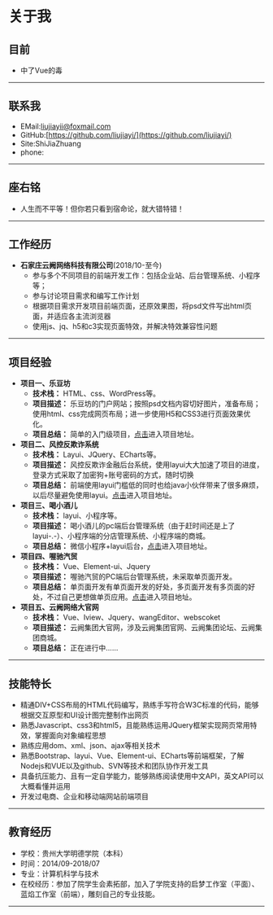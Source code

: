 
# 关于我
## 目前
+ 中了Vue的毒
***
## 联系我
+ EMail:liujiayii@foxmail.com
+ GitHub:[https://github.com/liujiayi/](https://github.com/liujiayi/)
+ Site:ShiJiaZhuang
+ phone:
***
## 座右铭
+ 人生而不平等！但你若只看到宿命论，就大错特错！
***
## 工作经历
+  **石家庄云阙网络科技有限公司**(2018/10-至今)
    + 参与多个不同项目的前端开发工作：包括企业站、后台管理系统、小程序等；
    + 参与讨论项目需求和编写工作计划
    + 根据项目需求开发项目前端页面，还原效果图，将psd文件写出html页面，并适应各主流浏览器
    + 使用js、jq、h5和c3实现页面特效，并解决特效兼容性问题
***
## 项目经验
+ **项目一、乐豆坊**
    + **技术栈：** HTML、css、WordPress等。
    + **项目描述：** 乐豆坊的门户网站；按照psd文档内容切好图片，准备布局；使用html、css完成网页布局；进一步使用H5和CSS3进行页面效果优化。
    + **项目总结：** 简单的入门级项目，[点击](http://ledoufang.com/)进入项目地址。
+ **项目二、风控反欺诈系统**
    + **技术栈：** Layui、JQuery、ECharts等。
    + **项目描述：** 风控反欺诈金融后台系统，使用layui大大加速了项目的进度，登录方式采取了加密狗+账号密码的方式，随时切换
    + **项目总结：** 前端使用layui门槛低的同时也给java小伙伴带来了很多麻烦，以后尽量避免使用layui。[点击](http://risk.yunquekeji.com/)进入项目地址。
+ **项目三、喝小酒儿**
    + **技术栈：** layui、小程序等。
    + **项目描述：** 喝小酒儿的pc端后台管理系统（由于赶时间还是上了layui-.-）、小程序端的分店管理系统、小程序端的商城。
    + **项目总结：** 微信小程序+layui后台，[点击](https:/www.drinksmallwine.cn)进入项目地址。
+ **项目四、喔驰汽贸**
    + **技术栈：** Vue、Element-ui、Jquery
    + **项目描述：** 喔驰汽贸的PC端后台管理系统，未采取单页面开发。
    + **项目总结：** 单页面开发有单页面开发的好处，多页面开发有多页面的好处，不过自己更想做单页应用。[点击](https:/chehang.yunquekeji.com)进入项目地址。
 + **项目五、云阙网络大官网**
    + **技术栈：** Vue、Iview、Jquery、wangEditor、webscoket
    + **项目描述：** 云阙集团大官网，涉及云阙集团官网、云阙集团论坛、云阙集团商城。
    + **项目总结：** 正在进行中……
***
## 技能特长
+ 精通DIV+CSS布局的HTML代码编写，熟练手写符合W3C标准的代码，能够根据交互原型和UI设计图完整制作出网页
+ 熟悉Javascript、css3和html5，且能熟练运用JQuery框架实现网页常用特效，掌握面向对象编程思想
+ 熟练应用dom、xml、json、ajax等相关技术
+ 熟悉Bootstrap、layui、Vue、Element-ui、ECharts等前端框架，了解Nodejs和VUE以及github、SVN等技术和团队协作开发工具
+ 具备抗压能力、且有一定自学能力，能够熟练阅读使用中文API，英文API可以大概看懂并运用
+ 开发过电商、企业和移动端网站前端项目
***
## 教育经历
+ 学校：贵州大学明德学院（本科）
+ 时间：2014/09-2018/07
+ 专业：计算机科学与技术
+ 在校经历：参加了院学生会素拓部，加入了学院支持的启梦工作室（平面）、蓝焰工作室（前端），雕刻自己的专业技能。
***
